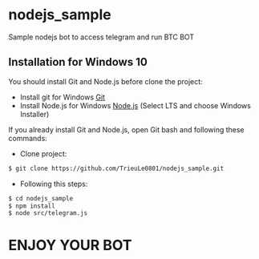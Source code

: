 # nodejs_sample
Sample nodejs bot to access telegram and run BTC BOT
## Installation for Windows 10
You should install Git and Node.js before clone the project:
- Install git for Windows [Git](https://git-scm.com/download/win)
- Install Node.js for Windows [Node.js](https://nodejs.org/en/download/) (Select LTS and choose Windows Installer)


If you already install Git and Node.js, open Git bash and following these commands:
- Clone project:
```sh
$ git clone https://github.com/TrieuLe0801/nodejs_sample.git
```
- Following this steps:
```sh
$ cd nodejs_sample
$ npm install
$ node src/telegram.js
```
# ENJOY YOUR BOT

